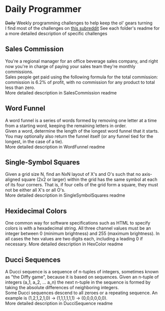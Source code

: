 # Daily Programmer #
~~Daily~~ Weekly programming challenges to help keep the ol' gears turning  
I find most of the challenges on [this subreddit](https://www.reddit.com/r/dailyprogrammer) 
See each folder's readme for a more detailed description of specific challenges

## Sales Commission ##

You're a regional manager for an office beverage sales company, and right now you're in charge of paying your sales team they're monthly commissions.\
Sales people get paid using the following formula for the total commission: commission is 6.2% of profit, with no commission for any product to total less than zero.\
More detailed description in SalesCommission readme

## Word Funnel ##

A word funnel is a series of words formed by removing one letter at a time from a starting word, keeping the remaining letters in order.  
Given a word, determine the length of the longest word funnel that it starts. You may optionally also return the funnel itself (or any funnel tied for the longest, in the case of a tie).   
More detailed description in WordFunnel readme

## Single-Symbol Squares ##

Given a grid size N, find an NxN layout of X's and O's such that no axis-aligned square (2x2 or larger) within the grid has the same symbol at each of its four corners. That is, if four cells of the grid form a square, they must not be either all X's or all O's.\
More detailed description in SingleSymbolSquares readme 

## Hexidecimal Colors ## 

One common way for software specifications such as HTML to specify colors is with a hexadecimal string.
All three channel values must be an integer between 0 (minimum brightness) and 255 (maximum brightness). In all cases the hex values are two digits each, including a leading 0 if necessary.
More detailed description in HexColor readme

## Ducci Sequences ##

A Ducci sequence is a sequence of n-tuples of integers, sometimes known as "the Diffy game", because it is based on sequences. Given an n-tuple of integers (a_1, a_2, ... a_n) the next n-tuple in the sequence is formed by taking the absolute differences of neighboring integers.\
Some Ducci sequences descend to all zeroes or a repeating sequence. An example is (1,2,1,2,1,0) -> (1,1,1,1,1,1) -> (0,0,0,0,0,0).\
More detailed description in DucciSequence readme

